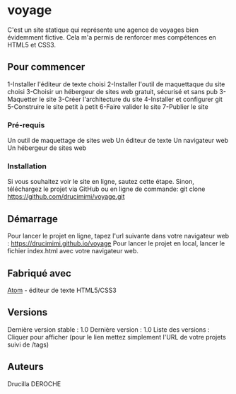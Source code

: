 # voyage
 C'est un site statique qui représente une agence de voyages bien évidemment fictive.
 Cela m'a permis de renforcer mes compétences en HTML5 et CSS3.
 
## Pour commencer
1-Installer l'éditeur de texte choisi
2-Installer l'outil de maquettaque du site choisi
3-Choisir un hébergeur de sites web gratuit, sécurisé et sans pub
3-Maquetter le site
3-Créer l'architecture du site
4-Installer et configurer git
5-Construire le site petit à petit
6-Faire valider le site
7-Publier le site

### Pré-requis
Un outil de maquettage de sites web
Un éditeur de texte
Un navigateur web
Un hébergeur de sites web


### Installation
Si vous souhaitez voir le site en ligne, sautez cette étape.
Sinon, téléchargez le projet via GitHub ou en ligne de commande: git clone https://github.com/drucimimi/voyage.git

## Démarrage
Pour lancer le projet en ligne, tapez l'url suivante dans votre navigateur web : https://drucimimi.github.io/voyage
Pour lancer le projet en local, lancer le fichier index.html avec votre navigateur web.

## Fabriqué avec
[Atom](https://atom.io/) - éditeur de texte
HTML5/CSS3

## Versions
Dernière version stable : 1.0 
Dernière version : 1.0 
Liste des versions : Cliquer pour afficher (pour le lien mettez simplement l'URL de votre projets suivi de /tags)

## Auteurs
Drucilla DEROCHE

